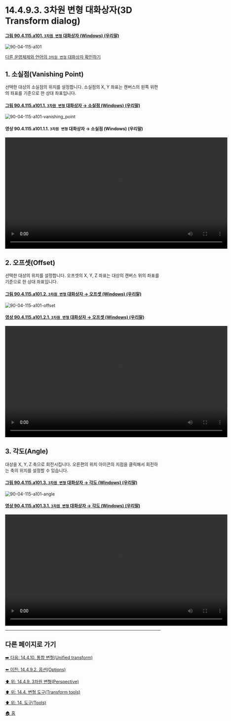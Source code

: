 # 14.4.9.3. 3차원 변형 대화상자(3D Transform dialog)

<a id="90-04-115-a101"></a>

#### [그림 90.4.115.a101. `3차원 변형` 대화상자 (Windows) (우리말)](./90-04-115-3d_transform.md#90-04-115-a101)
![90-04-115-a101](https://github.com/wonder13662/gimp/assets/15767104/25608d74-e72a-46a1-b0b8-97e6febf04e1)

[다른 운영체제와 언어의 `3차원 변형` 대화상자 확인하기](./90-04-115-3d_transform.md#90-04-115-a102)

<a id="14-04-09-03-s1"></a>

## 1. 소실점(Vanishing Point)
선택한 대상의 소실점의 위치를 설정합니다. 소실점의 X, Y 좌표는 캔버스의 왼쪽 위편의 좌표를 기준으로 한 상대 좌표입니다.

<a id="90-04-115-a101-01"></a>

#### [그림 90.4.115.a101.1. `3차원 변형` 대화상자 → 소실점 (Windows) (우리말)](./90-04-115-3d_transform.md#90-04-115-a101-01)
![90-04-115-a101-vanishing_point](https://github.com/wonder13662/gimp/assets/15767104/74bebe7b-85c5-4baf-a1b8-589733fd68a7)

<a id="90-04-115-a101-01-01"></a>

#### 영상 90.4.115.a101.1.1. `3차원 변형` 대화상자 → 소실점 (Windows) (우리말)
<video controls="controls" width="720" src="https://github.com/wonder13662/gimp/assets/15767104/6265f2de-4c49-45a5-9c77-726af01d2f88"></video>

<a id="14-04-09-03-s2"></a>

## 2. 오프셋(Offset)
선택한 대상의 위치를 설정합니다. 오프셋의 X, Y, Z 좌표는 대상의 캔버스 위의 좌표를 기준으로 한 상대 좌표입니다.

<a id="90-04-115-a101-02"></a>

#### [그림 90.4.115.a101.2. `3차원 변형` 대화상자 → 오프셋 (Windows) (우리말)](./90-04-115-3d_transform.md#90-04-115-a101-02)
![90-04-115-a101-offset](https://github.com/wonder13662/gimp/assets/15767104/61accd49-cc11-4d66-b704-a8274b45c78d)

<a id="90-04-115-a101-02-01"></a>

#### [영상 90.4.115.a101.2.1. `3차원 변형` 대화상자 → 오프셋 (Windows) (우리말)](./90-04-115-3d_transform.md#90-04-115-a101-02-01)
<video controls="controls" width="720" src="https://github.com/wonder13662/gimp/assets/15767104/c2ce1f89-9cf8-4c1b-8279-d688c39ad1bd"></video>

<a id="14-04-09-03-s3"></a>

## 3. 각도(Angle)
대상을 X, Y, Z 축으로 회전시킵니다. 오른편의 위치 아이콘의 지점을 클릭해서 회전하는 축의 위치를 설정할 수 있습니다.

<a id="90-04-115-a101-03"></a>

#### [그림 90.4.115.a101.3. `3차원 변형` 대화상자 → 각도 (Windows) (우리말)](./90-04-115-3d_transform.md#90-04-115-a101-03)
![90-04-115-a101-angle](https://github.com/wonder13662/gimp/assets/15767104/6ffc3a47-8c75-452f-9628-23c3ab2aa257)

<a id="90-04-115-a101-03-01"></a>

#### [영상 90.4.115.a101.3.1. `3차원 변형` 대화상자 → 각도 (Windows) (우리말)](./90-04-115-3d_transform.md#90-04-115-a101-03-01)
<video controls="controls" width="720" src="https://github.com/wonder13662/gimp/assets/15767104/7e240dea-5eca-404d-b38f-5594fe289746"></video>

***

## 다른 페이지로 가기

[➡️ 다음: 14.4.10. 통합 변형(Unified transform)](./14-04-10-00-unified-transform.md)

[⬅️ 이전: 14.4.9.2. 옵션(Options)](./14-04-09-02-options.md)

[⬆️ 위: 14.4.9. 3차원 변형(Perspective)](./14-04-09-00-3d-transform.md)

[⬆️ 위: 14.4. 변형 도구(Transform tools)](./14-04-00-transform-tools.md)

[⬆️ 위: 14. 도구(Tools)](./14-00-tools.md)

[🏠 홈](./00-home.md)